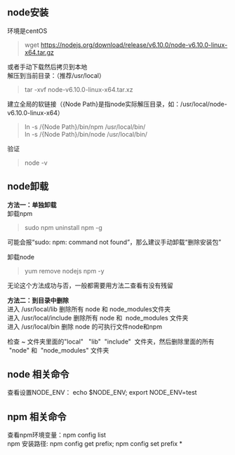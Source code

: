 ## node安装 
环境是centOS
>wget https://nodejs.org/download/release/v6.10.0/node-v6.10.0-linux-x64.tar.gz  

或者手动下载然后拷贝到本地  
解压到当前目录：（推荐/usr/local）  
>tar -xvf   node-v6.10.0-linux-x64.tar.xz    

建立全局的软链接（{Node Path}是指node实际解压目录，如：/usr/local/node-v6.10.0-linux-x64）  
>ln -s /{Node Path}/bin/npm /usr/local/bin/   
>ln -s /{Node Path}/bin/node /usr/local/bin/  

验证    
>node -v




## node卸载
**方法一：单独卸载**  
卸载npm    
>sudo npm uninstall npm -g

可能会报“sudo: npm: command not found”，那么建议手动卸载“删除安装包”  

卸载node  
>yum remove nodejs npm -y 

无论这个方法成功与否，一般都需要用方法二查看有没有残留


**方法二：到目录中删除**  
进入 /usr/local/lib 删除所有 node 和 node_modules文件夹  
进入 /usr/local/include 删除所有 node 和  node_modules 文件夹  
进入 /usr/local/bin 删除 node 的可执行文件node和npm  

检查 ~ 文件夹里面的"local"   "lib"  "include"  文件夹，然后删除里面的所有  "node" 和  "node_modules" 文件夹  


## node 相关命令
查看设置NODE_ENV： echo $NODE_ENV; export NODE_ENV=test  


## npm 相关命令
查看npm环境变量：npm config list    
npm 安装路径: npm config get prefix; npm config set prefix *

